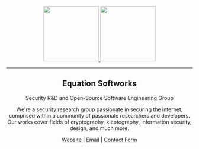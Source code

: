 <div align="center">
    <a href="https://0day.cfd/#gh-dark-mode-only" target="_blank">
        <img height="150" src="https://0day.cfd/logo.svg#gh-dark-mode-only" />
    </a>
    <a href="https://0day.cfd/#gh-light-mode-only" target="_blank">
        <img height="150" src="https://files.doxbin.gg/6bwAVgZD.svg#gh-light-mode-only" />
    </a>
    <hr>
    <h2>Equation Softworks</h2>
    <p>Security R&D and Open-Source Software Engineering Group</p>
    <p>We're a security research group passionate in securing the internet, comprised within a community of passionate researchers and developers. Our works cover fields of cryptography, kleptography, information security, design, and much more.<br></p>
    <p>
       <a href="https://0day.cfd"> Website </a> | <a href="mailto:commander@0day.cfd">Email</a> | <a href="https://0day.cfd/contact">Contact Form</a>
    </p>
</div>
